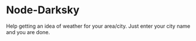 # Node-Darksky
Help getting an idea of weather for your area/city. Just enter your city name and you are done.
